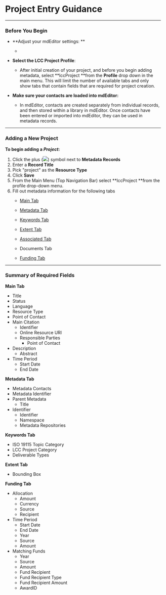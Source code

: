 # Project Entry Guidance

---

### Before You Begin

* **Adjust your mdEditor settings: **

  * 

* **Select the LCC Project Profile**:

  * After initial creation of your project, and before you begin adding metadata, select **lccProject **from the **Profile** drop down in the main menu. This will limit the number of available tabs and only show tabs that contain fields that are required for project creation.

* **Make sure your contacts are loaded into mdEditor:**

  * In mdEditor, contacts are created separately from individual records, and then stored within a library in mdEditor. Once contacts have been entered or imported into mdEditor, they can be used in metadata records.

---

### Adding a New Project

**To begin adding a **_**Project**_**:**

1. Click the plus \(![](blob:https://www.gitbook.com/69dc1ef6-5f0e-4c3a-97ae-3706dfb75ae0)\) symbol next to **Metadata Records**
2. Enter a **Record Title**
3. Pick "project" as the **Resource Type**
4. Click **Save**
5. From the Main Menu \(Top Navigation Bar\) select **lccProject **from the profile drop-down menu. 
6. Fill out metadata information for the following tabs
   * [Main Tab](/record/main/record-main-copy.md)
   * [Metadata Tab](/record/main/metadata-tab.md)

   * [Keywords Tab](/record/main/keywords-tab.md)
   * [Extent Tab](/record/main/extent-tab.md)

   * [Associated Tab](/record/main/associating-records.md)

   * Documents Tab

   * [Funding Tab](/record/main/funding-tab.md)



---

### Summary of Required Fields

**Main Tab**

* Title
* Status
* Language
* Resource Type
* Point of Contact
* Main Citation
  * Identifier
  * Online Resource URI
  * Responsible Parties 
    * Point of Contact
* Description
  * Abstract
* Time Period
  * Start Date
  * End Date

**Metadata Tab**

* Metadata Contacts
* Metadata Identifier
* Parent Metadata
  * Title 
* Identifier 
  * Identifier
  * Namespace
  * Metadata Repositories 

**Keywords Tab**

* ISO 19115 Topic Category
* LCC Project Category 
* Deliverable Types

**Extent Tab**

* Bounding Box

**Funding Tab**

* Allocation
  * Amount 
  * Currency 
  * Source 
  * Recipient 
* Time Period
  * Start Date
  * End Date
  * Year 
  * Source
  * Amount 
* Matching Funds
  * Year
  * Source 
  * Amount 
  * Fund Recipient 
  * Fund Recipient Type
  * Fund Recipient Amount 
  * AwardID 



